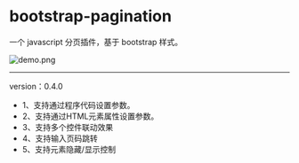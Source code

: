 # bootstrap-pagination
一个 javascript 分页插件，基于 bootstrap 样式。

![demo.png](/bootstrap-pagination/images/demo.png)

---

version：0.4.0

+ 1、支持通过程序代码设置参数。
+ 2、支持通过HTML元素属性设置参数。
+ 3、支持多个控件联动效果
+ 4、支持输入页码跳转
+ 5、支持元素隐藏/显示控制
